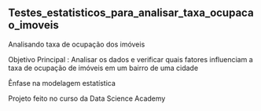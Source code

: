 ## Testes_estatisticos_para_analisar_taxa_ocupacao_imoveis
Analisando taxa de ocupação dos imóveis

Objetivo Principal : Analisar os dados e verificar quais fatores influenciam a taxa de ocupação de imóveis em um bairro de uma cidade

Ênfase na modelagem estatística

Projeto feito no curso da Data Science Academy
